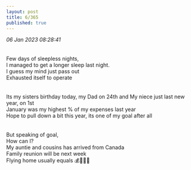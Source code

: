 ```yaml
---
layout: post
title: 6/365
published: true
---
```

_06 Jan 2023 08:28:41_
<br>
<br>
<br>
Few days of sleepless nights,
<br>
I managed to get a longer sleep last night.
<br>
I guess my mind just pass out
<br>
Exhausted itself to operate
<br>
<br>
<br>
Its my sisters birthday today, my Dad on 24th and My niece just last new year, on 1st 
<br>
January was my highest % of my expenses last year
<br>
Hope to pull down a bit this year, its one of my goal after all
<br>
<br>
<br>
But speaking of goal,
<br>
How can I?
<br>
My auntie and cousins has arrived from Canada
<br>
Family reunion will be next week
<br>
Flying home usually equals 💰🤦🏻‍♀️




